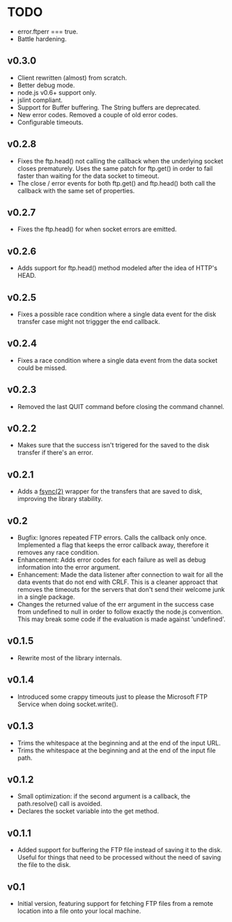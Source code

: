 # TODO
 * error.ftperr === true.
 * Battle hardening.

## v0.3.0
 * Client rewritten (almost) from scratch.
 * Better debug mode.
 * node.js v0.6+ support only.
 * jslint compliant.
 * Support for Buffer buffering. The String buffers are deprecated.
 * New error codes. Removed a couple of old error codes.
 * Configurable timeouts.

## v0.2.8
 * Fixes the ftp.head() not calling the callback when the underlying socket closes prematurely. Uses the same patch for ftp.get() in order to fail faster than waiting for the data socket to timeout.
 * The close / error events for both ftp.get() and ftp.head() both call the callback with the same set of properties.

## v0.2.7
 * Fixes the ftp.head() for when socket errors are emitted.

## v0.2.6
 * Adds support for ftp.head() method modeled after the idea of HTTP's HEAD.

## v0.2.5
 * Fixes a possible race condition where a single data event for the disk transfer case might not triggger the end callback.

## v0.2.4
 * Fixes a race condition where a single data event from the data socket could be missed.

## v0.2.3
 * Removed the last QUIT command before closing the command channel.

## v0.2.2
 * Makes sure that the success isn't trigered for the saved to the disk transfer if there's an error.

## v0.2.1
 * Adds a [fsync(2)](http://linux.die.net/man/2/fsync) wrapper for the transfers that are saved to disk, improving the library stability.

## v0.2
 * Bugfix: Ignores repeated FTP errors. Calls the callback only once. Implemented a flag that keeps the error callback away, therefore it removes any race condition.
 * Enhancement: Adds error codes for each failure as well as debug information into the error argument.
 * Enhancement: Made the data listener after connection to wait for all the data events that do not end with CRLF. This is a cleaner approact that removes the timeouts for the servers that don't send their welcome junk in a single package.
 * Changes the returned value of the err argument in the success case from undefined to null in order to follow exactly the node.js convention. This may break some code if the evaluation is made against 'undefined'.

## v0.1.5
 * Rewrite most of the library internals.

## v0.1.4
 * Introduced some crappy timeouts just to please the Microsoft FTP Service when doing socket.write().

## v0.1.3
 * Trims the whitespace at the beginning and at the end of the input URL.
 * Trims the whitespace at the beginning and at the end of the input file path.

## v0.1.2
 * Small optimization: if the second argument is a callback, the path.resolve() call is avoided.
 * Declares the socket variable into the get method.

## v0.1.1
 * Added support for buffering the FTP file instead of saving it to the disk. Useful for things that need to be processed without the need of saving the file to the disk.

## v0.1
 * Initial version, featuring support for fetching FTP files from a remote location into a file onto your local machine.
